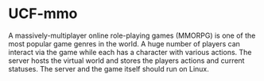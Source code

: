 UCF-mmo
=======

A massively-multiplayer online role-playing games (MMORPG) is one of the most popular game genres in the world. A huge number of players can interact via the game while each has a character with various actions. The server hosts the virtual world and stores the players actions and current statuses. The server and the game itself should run on Linux.
